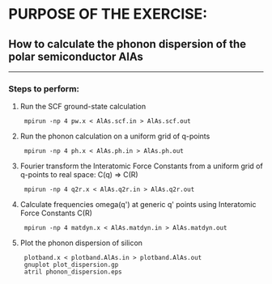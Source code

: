 # PURPOSE OF THE EXERCISE:
## How to calculate the phonon dispersion of the polar semiconductor AlAs
------------------------------------------------------------------------

### Steps to perform:

1. Run the SCF ground-state calculation

        mpirun -np 4 pw.x < AlAs.scf.in > AlAs.scf.out

2. Run the phonon calculation on a uniform grid of q-points

        mpirun -np 4 ph.x < AlAs.ph.in > AlAs.ph.out

3. Fourier transform the Interatomic Force Constants from a uniform grid of q-points to real space: C(q) => C(R)

        mpirun -np 4 q2r.x < AlAs.q2r.in > AlAs.q2r.out

4. Calculate frequencies omega(q') at generic q' points using Interatomic Force Constants C(R)

        mpirun -np 4 matdyn.x < AlAs.matdyn.in > AlAs.matdyn.out

5. Plot the phonon dispersion of silicon 

        plotband.x < plotband.AlAs.in > plotband.AlAs.out
        gnuplot plot_dispersion.gp
        atril phonon_dispersion.eps 
